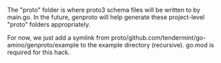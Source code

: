 The "proto" folder is where proto3 schema files will be written to by main.go.
In the future, genproto will help generate these project-level "proto" folders
appropriately.

For now, we just add a symlink from
proto/github.com/tendermint/go-amino/genproto/example to the example directory
(recursive).  go.mod is required for this hack.
